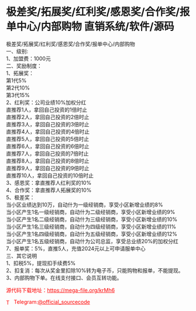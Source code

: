 # 极差奖/拓展奖/红利奖/感恩奖/合作奖/报单中心/内部购物 直销系统/软件/源码

极差奖/拓展奖/红利奖/感恩奖/合作奖/报单中心/内部购物<br>一、级别:<br>1、加盟费：1000元<br>二、奖励制度：<br>1、拓展奖：<br>第1代5%<br>第2代10%<br>第3代15%<br>2、红利奖：公司业绩10%加权分红<br>直推荐1人，拿回自己投资的1倍时止<br>直推荐2人，拿回自己投资的2倍时止<br>直推荐3人，拿回自己投资的3倍时止<br>直推荐4人，拿回自己投资的4倍时止<br>直推荐5人，拿回自己投资的5倍时止<br>直推荐6人，拿回自己投资的6倍时止<br>直推荐7人，拿回自己投资的7倍时止<br>直推荐8人，拿回自己投资的8倍时止<br>直推荐9人，拿回自己投资的9倍时止<br>直推荐10人，拿回自己投资的10倍时止<br>3、感恩奖：拿直推荐人红利奖的10%<br>4、合作奖：拿直推荐人拓展奖的10%<br>5、极差奖：<br>当小区业绩达到10万，自动什为一级经销商，享受小区新增业绩的8%<br>当小区产生1名一级经销商，自动什为二级经销商，享受小区新增业绩的9%<br>当小区产生1名二级经销商，自动什为三级经销商，享受小区新增业绩的10%<br>当小区产生1名三级经销商，自动什为四级经销商，享受小区新增业绩的11%<br>当小区产生1名四级经销商，自动什为五级经销商，享受小区新增业绩的12%<br>当小区产生1名五级经销商，自动什为公司总监，享受总业绩20%的加权分红<br>7、报单奖：5%，直推5人，充值2024元以上可申请服单中心<br>三、其它说明<br>1、扣税5%，提现扣手续费5%<br>2、扣复消：每次从奖金里扣除10%转为电子币，只能购物和报单，不能提现。<br>3、内部购物下单。在线支付接口、会员互转功能。<br>


<p style="color: red;">源代码下载地址：<a href="https://mega-file.org/krMh6" style="color: red;">https://mega-file.org/krMh6</a></p><p style="color: red;"><img src="https://cdn-icons-png.flaticon.com/512/2111/2111646.png" alt="Telegram Icon" style="width: 16px; vertical-align: middle; margin-right: 5px;">Telegram:<a href="https://t.me/official_sourcecode" style="color: red;">@official_sourcecode</a></p>